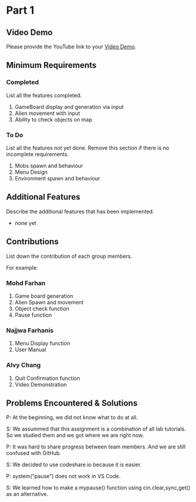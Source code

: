 # Part 1


## Video Demo

Please provide the YouTube link to your [Video Demo](https://youtube.com).

## Minimum Requirements

### Completed

List all the features completed.

1. GameBoard display and generation via input
2. Alien movement with input
3. Ability to check objects on map

### To Do

List all the features not yet done. Remove this section if there is no incomplete requirements.

1. Mobs spawn and behaviour
2. Menu Design
3. Environment spawn and behaviour


## Additional Features

Describe the additional features that has been implemented.

- none yet

## Contributions

List down the contribution of each group members.

For example:

### Mohd Farhan

1. Game board generation
2. Alien Spawn and movement
3. Object check function
4. Pause function

### Najjwa Farhanis

1. Menu Display function
2. User Manual

### Alvy Chang

1. Quit Confirmation function
2. Video Demonstration



## Problems Encountered & Solutions

P: At the beginning, we did not know what to do at all.

S: We assummed that this assignment is a combination of all lab tutorials. So we studied them and we got where we are right now.


P: It was hard to share progress between team members. And we are still confused with GitHub.

S: We decided to use codeshare.io because it is easier.


P: system("pause") does not work in VS Code.

S: We learned how to make a mypause() function using cin.clear,sync,get() as an alternative.


